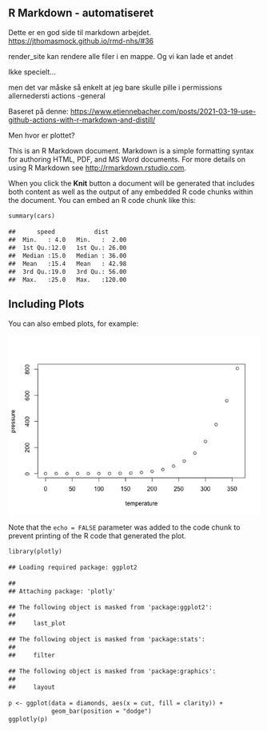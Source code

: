 ## R Markdown - automatiseret

Dette er en god side til markdown arbejdet.
<https://jthomasmock.github.io/rmd-nhs/#36>

render\_site kan rendere alle filer i en mappe. Og vi kan lade et andet

Ikke specielt…

men det var måske så enkelt at jeg bare skulle pille i permissions
allernedersti actions -general

Baseret på denne:
<https://www.etiennebacher.com/posts/2021-03-19-use-github-actions-with-r-markdown-and-distill/>

Men hvor er plottet?

This is an R Markdown document. Markdown is a simple formatting syntax
for authoring HTML, PDF, and MS Word documents. For more details on
using R Markdown see <http://rmarkdown.rstudio.com>.

When you click the **Knit** button a document will be generated that
includes both content as well as the output of any embedded R code
chunks within the document. You can embed an R code chunk like this:

    summary(cars)

    ##      speed           dist       
    ##  Min.   : 4.0   Min.   :  2.00  
    ##  1st Qu.:12.0   1st Qu.: 26.00  
    ##  Median :15.0   Median : 36.00  
    ##  Mean   :15.4   Mean   : 42.98  
    ##  3rd Qu.:19.0   3rd Qu.: 56.00  
    ##  Max.   :25.0   Max.   :120.00

## Including Plots

You can also embed plots, for example:

![](/rmd_images/README/pressure-1.png)

Note that the `echo = FALSE` parameter was added to the code chunk to
prevent printing of the R code that generated the plot.

    library(plotly)

    ## Loading required package: ggplot2

    ## 
    ## Attaching package: 'plotly'

    ## The following object is masked from 'package:ggplot2':
    ## 
    ##     last_plot

    ## The following object is masked from 'package:stats':
    ## 
    ##     filter

    ## The following object is masked from 'package:graphics':
    ## 
    ##     layout

    p <- ggplot(data = diamonds, aes(x = cut, fill = clarity)) +
                geom_bar(position = "dodge")
    ggplotly(p)

<div id="htmlwidget-5c18696f3923ef0f2052" style="width:672px;height:480px;" class="plotly html-widget"></div>
<script type="application/json" data-for="htmlwidget-5c18696f3923ef0f2052">{"x":{"data":[{"orientation":"v","width":[0.1125,0.1125,0.1125,0.1125,0.112500000000001],"base":[0,0,0,0,0],"x":[0.60625,1.60625,2.60625,3.60625,4.60625],"y":[210,96,84,205,146],"text":["count:  210<br />cut: Fair<br />clarity: I1","count:   96<br />cut: Good<br />clarity: I1","count:   84<br />cut: Very Good<br />clarity: I1","count:  205<br />cut: Premium<br />clarity: I1","count:  146<br />cut: Ideal<br />clarity: I1"],"type":"bar","textposition":"none","marker":{"autocolorscale":false,"color":"rgba(68,1,84,1)","line":{"width":1.88976377952756,"color":"transparent"}},"name":"I1","legendgroup":"I1","showlegend":true,"xaxis":"x","yaxis":"y","hoverinfo":"text","frame":null},{"orientation":"v","width":[0.1125,0.1125,0.1125,0.1125,0.112500000000001],"base":[0,0,0,0,0],"x":[0.71875,1.71875,2.71875,3.71875,4.71875],"y":[466,1081,2100,2949,2598],"text":["count:  466<br />cut: Fair<br />clarity: SI2","count: 1081<br />cut: Good<br />clarity: SI2","count: 2100<br />cut: Very Good<br />clarity: SI2","count: 2949<br />cut: Premium<br />clarity: SI2","count: 2598<br />cut: Ideal<br />clarity: SI2"],"type":"bar","textposition":"none","marker":{"autocolorscale":false,"color":"rgba(70,51,126,1)","line":{"width":1.88976377952756,"color":"transparent"}},"name":"SI2","legendgroup":"SI2","showlegend":true,"xaxis":"x","yaxis":"y","hoverinfo":"text","frame":null},{"orientation":"v","width":[0.1125,0.1125,0.1125,0.1125,0.112500000000001],"base":[0,0,0,0,0],"x":[0.83125,1.83125,2.83125,3.83125,4.83125],"y":[408,1560,3240,3575,4282],"text":["count:  408<br />cut: Fair<br />clarity: SI1","count: 1560<br />cut: Good<br />clarity: SI1","count: 3240<br />cut: Very Good<br />clarity: SI1","count: 3575<br />cut: Premium<br />clarity: SI1","count: 4282<br />cut: Ideal<br />clarity: SI1"],"type":"bar","textposition":"none","marker":{"autocolorscale":false,"color":"rgba(54,92,141,1)","line":{"width":1.88976377952756,"color":"transparent"}},"name":"SI1","legendgroup":"SI1","showlegend":true,"xaxis":"x","yaxis":"y","hoverinfo":"text","frame":null},{"orientation":"v","width":[0.1125,0.1125,0.1125,0.1125,0.112500000000001],"base":[0,0,0,0,0],"x":[0.94375,1.94375,2.94375,3.94375,4.94375],"y":[261,978,2591,3357,5071],"text":["count:  261<br />cut: Fair<br />clarity: VS2","count:  978<br />cut: Good<br />clarity: VS2","count: 2591<br />cut: Very Good<br />clarity: VS2","count: 3357<br />cut: Premium<br />clarity: VS2","count: 5071<br />cut: Ideal<br />clarity: VS2"],"type":"bar","textposition":"none","marker":{"autocolorscale":false,"color":"rgba(39,127,142,1)","line":{"width":1.88976377952756,"color":"transparent"}},"name":"VS2","legendgroup":"VS2","showlegend":true,"xaxis":"x","yaxis":"y","hoverinfo":"text","frame":null},{"orientation":"v","width":[0.1125,0.1125,0.1125,0.112500000000001,0.112500000000001],"base":[0,0,0,0,0],"x":[1.05625,2.05625,3.05625,4.05625,5.05625],"y":[170,648,1775,1989,3589],"text":["count:  170<br />cut: Fair<br />clarity: VS1","count:  648<br />cut: Good<br />clarity: VS1","count: 1775<br />cut: Very Good<br />clarity: VS1","count: 1989<br />cut: Premium<br />clarity: VS1","count: 3589<br />cut: Ideal<br />clarity: VS1"],"type":"bar","textposition":"none","marker":{"autocolorscale":false,"color":"rgba(31,161,135,1)","line":{"width":1.88976377952756,"color":"transparent"}},"name":"VS1","legendgroup":"VS1","showlegend":true,"xaxis":"x","yaxis":"y","hoverinfo":"text","frame":null},{"orientation":"v","width":[0.1125,0.1125,0.1125,0.112500000000001,0.112500000000001],"base":[0,0,0,0,0],"x":[1.16875,2.16875,3.16875,4.16875,5.16875],"y":[69,286,1235,870,2606],"text":["count:   69<br />cut: Fair<br />clarity: VVS2","count:  286<br />cut: Good<br />clarity: VVS2","count: 1235<br />cut: Very Good<br />clarity: VVS2","count:  870<br />cut: Premium<br />clarity: VVS2","count: 2606<br />cut: Ideal<br />clarity: VVS2"],"type":"bar","textposition":"none","marker":{"autocolorscale":false,"color":"rgba(74,193,109,1)","line":{"width":1.88976377952756,"color":"transparent"}},"name":"VVS2","legendgroup":"VVS2","showlegend":true,"xaxis":"x","yaxis":"y","hoverinfo":"text","frame":null},{"orientation":"v","width":[0.1125,0.1125,0.1125,0.112500000000001,0.112500000000001],"base":[0,0,0,0,0],"x":[1.28125,2.28125,3.28125,4.28125,5.28125],"y":[17,186,789,616,2047],"text":["count:   17<br />cut: Fair<br />clarity: VVS1","count:  186<br />cut: Good<br />clarity: VVS1","count:  789<br />cut: Very Good<br />clarity: VVS1","count:  616<br />cut: Premium<br />clarity: VVS1","count: 2047<br />cut: Ideal<br />clarity: VVS1"],"type":"bar","textposition":"none","marker":{"autocolorscale":false,"color":"rgba(159,218,58,1)","line":{"width":1.88976377952756,"color":"transparent"}},"name":"VVS1","legendgroup":"VVS1","showlegend":true,"xaxis":"x","yaxis":"y","hoverinfo":"text","frame":null},{"orientation":"v","width":[0.1125,0.1125,0.1125,0.112500000000001,0.112500000000001],"base":[0,0,0,0,0],"x":[1.39375,2.39375,3.39375,4.39375,5.39375],"y":[9,71,268,230,1212],"text":["count:    9<br />cut: Fair<br />clarity: IF","count:   71<br />cut: Good<br />clarity: IF","count:  268<br />cut: Very Good<br />clarity: IF","count:  230<br />cut: Premium<br />clarity: IF","count: 1212<br />cut: Ideal<br />clarity: IF"],"type":"bar","textposition":"none","marker":{"autocolorscale":false,"color":"rgba(253,231,37,1)","line":{"width":1.88976377952756,"color":"transparent"}},"name":"IF","legendgroup":"IF","showlegend":true,"xaxis":"x","yaxis":"y","hoverinfo":"text","frame":null}],"layout":{"margin":{"t":26.2283105022831,"r":7.30593607305936,"b":40.1826484018265,"l":48.9497716894977},"plot_bgcolor":"rgba(235,235,235,1)","paper_bgcolor":"rgba(255,255,255,1)","font":{"color":"rgba(0,0,0,1)","family":"","size":14.6118721461187},"xaxis":{"domain":[0,1],"automargin":true,"type":"linear","autorange":false,"range":[0.4,5.6],"tickmode":"array","ticktext":["Fair","Good","Very Good","Premium","Ideal"],"tickvals":[1,2,3,4,5],"categoryorder":"array","categoryarray":["Fair","Good","Very Good","Premium","Ideal"],"nticks":null,"ticks":"outside","tickcolor":"rgba(51,51,51,1)","ticklen":3.65296803652968,"tickwidth":0.66417600664176,"showticklabels":true,"tickfont":{"color":"rgba(77,77,77,1)","family":"","size":11.689497716895},"tickangle":-0,"showline":false,"linecolor":null,"linewidth":0,"showgrid":true,"gridcolor":"rgba(255,255,255,1)","gridwidth":0.66417600664176,"zeroline":false,"anchor":"y","title":{"text":"cut","font":{"color":"rgba(0,0,0,1)","family":"","size":14.6118721461187}},"hoverformat":".2f"},"yaxis":{"domain":[0,1],"automargin":true,"type":"linear","autorange":false,"range":[-253.55,5324.55],"tickmode":"array","ticktext":["0","1000","2000","3000","4000","5000"],"tickvals":[0,1000,2000,3000,4000,5000],"categoryorder":"array","categoryarray":["0","1000","2000","3000","4000","5000"],"nticks":null,"ticks":"outside","tickcolor":"rgba(51,51,51,1)","ticklen":3.65296803652968,"tickwidth":0.66417600664176,"showticklabels":true,"tickfont":{"color":"rgba(77,77,77,1)","family":"","size":11.689497716895},"tickangle":-0,"showline":false,"linecolor":null,"linewidth":0,"showgrid":true,"gridcolor":"rgba(255,255,255,1)","gridwidth":0.66417600664176,"zeroline":false,"anchor":"x","title":{"text":"count","font":{"color":"rgba(0,0,0,1)","family":"","size":14.6118721461187}},"hoverformat":".2f"},"shapes":[{"type":"rect","fillcolor":null,"line":{"color":null,"width":0,"linetype":[]},"yref":"paper","xref":"paper","x0":0,"x1":1,"y0":0,"y1":1}],"showlegend":true,"legend":{"bgcolor":"rgba(255,255,255,1)","bordercolor":"transparent","borderwidth":1.88976377952756,"font":{"color":"rgba(0,0,0,1)","family":"","size":11.689497716895},"title":{"text":"clarity","font":{"color":"rgba(0,0,0,1)","family":"","size":14.6118721461187}}},"hovermode":"closest","barmode":"relative"},"config":{"doubleClick":"reset","modeBarButtonsToAdd":["hoverclosest","hovercompare"],"showSendToCloud":false},"source":"A","attrs":{"e097f51579b":{"x":{},"fill":{},"type":"bar"}},"cur_data":"e097f51579b","visdat":{"e097f51579b":["function (y) ","x"]},"highlight":{"on":"plotly_click","persistent":false,"dynamic":false,"selectize":false,"opacityDim":0.2,"selected":{"opacity":1},"debounce":0},"shinyEvents":["plotly_hover","plotly_click","plotly_selected","plotly_relayout","plotly_brushed","plotly_brushing","plotly_clickannotation","plotly_doubleclick","plotly_deselect","plotly_afterplot","plotly_sunburstclick"],"base_url":"https://plot.ly"},"evals":[],"jsHooks":[]}</script>
